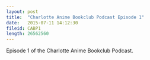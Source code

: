 ```yaml
---
layout: post
title:  "Charlotte Anime Bookclub Podcast Episode 1"
date:   2015-07-11 14:12:30
fileid: CABP1
length: 26562560
---
```


Episode 1 of the Charlotte Anime Bookclub Podcast.
